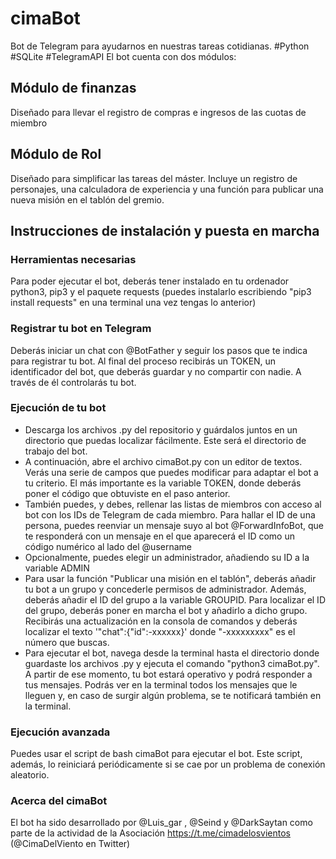 # cimaBot
Bot de Telegram para ayudarnos en nuestras tareas cotidianas. #Python #SQLite #TelegramAPI
El bot cuenta con dos módulos:
## Módulo de finanzas
Diseñado para llevar el registro de compras e ingresos de las cuotas de miembro
## Módulo de Rol
Diseñado para simplificar las tareas del máster. Incluye un registro de personajes, una calculadora de experiencia y una función para publicar una nueva misión en el tablón del gremio.
## Instrucciones de instalación y puesta en marcha
### Herramientas necesarias
Para poder ejecutar el bot, deberás tener instalado en tu ordenador python3, pip3 y el paquete requests (puedes instalarlo escribiendo "pip3 install requests" en una terminal una vez tengas lo anterior)
### Registrar tu bot en Telegram
Deberás iniciar un chat con @BotFather y seguir los pasos que te indica para registrar tu bot. Al final del proceso recibirás un TOKEN, un identificador del bot, que deberás guardar y no compartir con nadie. A través de él controlarás tu bot.
### Ejecución de tu bot
- Descarga los archivos .py del repositorio y guárdalos juntos en un directorio que puedas localizar fácilmente. Este será el directorio de trabajo del bot. 
- A continuación, abre el archivo cimaBot.py con un editor de textos. Verás una serie de campos que puedes modificar para adaptar el bot a tu criterio. El más importante es la variable TOKEN, donde deberás poner el código que obtuviste en el paso anterior.
- También puedes, y debes, rellenar las listas de miembros con acceso al bot con los IDs de Telegram de cada miembro. Para hallar el ID de una persona, puedes reenviar un mensaje suyo al bot @ForwardInfoBot, que te responderá con un mensaje en el que aparecerá el ID como un código numérico al lado del @username
- Opcionalmente, puedes elegir un administrador, añadiendo su ID a la variable ADMIN
- Para usar la función "Publicar una misión en el tablón", deberás añadir tu bot a un grupo y concederle permisos de administrador. Además, deberás añadir el ID del grupo a la variable GROUPID. Para localizar el ID del grupo, deberás poner en marcha el bot y añadirlo a dicho grupo. Recibirás una actualización en la consola de comandos y deberás localizar el texto '"chat":{"id":-xxxxxx}' donde "-xxxxxxxxx" es el número que buscas.
- Para ejecutar el bot, navega desde la terminal hasta el directorio donde guardaste los archivos .py y ejecuta el comando "python3 cimaBot.py". A partir de ese momento, tu bot estará operativo y podrá responder a tus mensajes. Podrás ver en la terminal todos los mensajes que le lleguen y, en caso de surgir algún problema, se te notificará también en la terminal.
### Ejecución avanzada
Puedes usar el script de bash cimaBot para ejecutar el bot. Este script, además, lo reiniciará periódicamente si se cae por un problema de conexión aleatorio.

### Acerca del cimaBot
El bot ha sido desarrollado por @Luis_gar , @Seind y @DarkSaytan como parte de la actividad de la Asociación https://t.me/cimadelosvientos (@CimaDelViento en Twitter)
